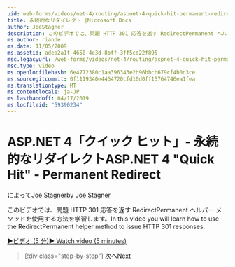 ```yaml
---
uid: web-forms/videos/net-4/routing/aspnet-4-quick-hit-permanent-redirect
title: 永続的なリダイレクト |Microsoft Docs
author: JoeStagner
description: このビデオでは、問題 HTTP 301 応答を返す RedirectPermanent ヘルパー メソッドを使用する方法を学習します。
ms.author: riande
ms.date: 11/05/2009
ms.assetid: adea2a1f-4650-4e3d-8bff-3ff5cd22f895
msc.legacyurl: /web-forms/videos/net-4/routing/aspnet-4-quick-hit-permanent-redirect
msc.type: video
ms.openlocfilehash: 6e4772380c1aa396343e2b96bbcb679cf4b0d3ce
ms.sourcegitcommit: 0f1119340e4464720cfd16d0ff15764746ea1fea
ms.translationtype: MT
ms.contentlocale: ja-JP
ms.lasthandoff: 04/17/2019
ms.locfileid: "59390234"
---
```

# <a name="aspnet-4-quick-hit---permanent-redirect"></a><span data-ttu-id="9afca-103">ASP.NET 4「クイック ヒット」- 永続的なリダイレクト</span><span class="sxs-lookup"><span data-stu-id="9afca-103">ASP.NET 4 "Quick Hit" - Permanent Redirect</span></span>

<span data-ttu-id="9afca-104">によって[Joe Stagner](https://github.com/JoeStagner)</span><span class="sxs-lookup"><span data-stu-id="9afca-104">by [Joe Stagner](https://github.com/JoeStagner)</span></span>

<span data-ttu-id="9afca-105">このビデオでは、問題 HTTP 301 応答を返す RedirectPermanent ヘルパー メソッドを使用する方法を学習します。</span><span class="sxs-lookup"><span data-stu-id="9afca-105">In this video you will learn how to use the RedirectPermanent helper method to issue HTTP 301 responses.</span></span> 

[<span data-ttu-id="9afca-106">&#9654;ビデオ (5 分)</span><span class="sxs-lookup"><span data-stu-id="9afca-106">&#9654; Watch video (5 minutes)</span></span>](https://channel9.msdn.com/Blogs/ASP-NET-Site-Videos/aspnet-4-quick-hit-permanent-redirect)

> [!div class="step-by-step"]
> [<span data-ttu-id="9afca-107">次へ</span><span class="sxs-lookup"><span data-stu-id="9afca-107">Next</span></span>](aspnet-4-quick-hit-imperative-webforms-routing.md)
